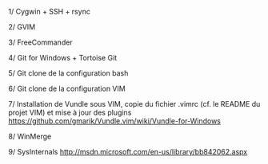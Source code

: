 1/ Cygwin + SSH + rsync

2/ GVIM

3/ FreeCommander

4/ Git for Windows + Tortoise Git

5/ Git clone de la configuration bash

6/ Git clone de la configuration VIM

7/ Installation de Vundle sous VIM, copie du fichier .vimrc (cf. le README du projet VIM) et mise à jour des plugins
https://github.com/gmarik/Vundle.vim/wiki/Vundle-for-Windows

8/ WinMerge

9/ SysInternals
http://msdn.microsoft.com/en-us/library/bb842062.aspx
